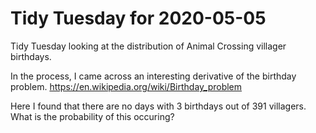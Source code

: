 Tidy Tuesday for 2020-05-05
=============================

Tidy Tuesday looking at the distribution of Animal Crossing villager birthdays.

In the process, I came across an interesting derivative of the birthday problem.
https://en.wikipedia.org/wiki/Birthday_problem

Here I found that there are no days with 3 birthdays out of 391 villagers.
What is the probability of this occuring?
